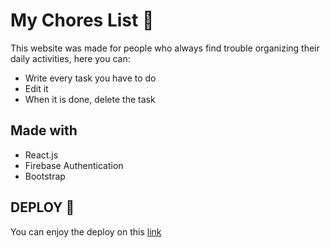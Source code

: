 # My Chores List 📝

This website was made for people who always find trouble organizing their daily activities, here you can:
- Write every task you have to do
- Edit it
- When it is done, delete the task

## Made with
- React.js
- Firebase Authentication
- Bootstrap

## DEPLOY 🚀
You can enjoy the deploy on this [link](https://crud-react-61cf7.web.app/)